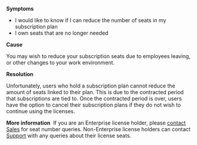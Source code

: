 

**Symptoms**


- I would like to know if I can reduce the number of seats in my subscription plan
- I own seats that are no longer needed



**Cause**



You may wish to reduce your subscription seats due to employees leaving, or other changes to your work environment.



**Resolution**



Unfortunately, users who hold a subscription plan cannot reduce the amount of seats linked to their plan. This is due to the contracted period that subscriptions are tied to. Once the contracted period is over, users have the option to cancel their subscription plans if they do not wish to continue using the licenses.

**More information**  If you are an Enterprise license holder, please [contact Sales](https://store.unity.com/contact?type=sales) for seat number queries. Non-Enterprise license holders can contact [Support](/hc/en-us/requests/new%20) with any queries about their license seats.       